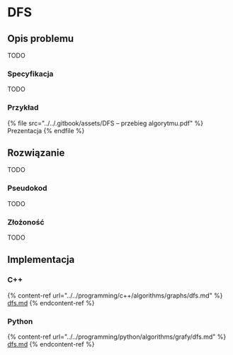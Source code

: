 # DFS

## Opis problemu

TODO

### Specyfikacja

TODO

### Przykład

{% file src="../../.gitbook/assets/DFS – przebieg algorytmu.pdf" %}
Prezentacja
{% endfile %}

## Rozwiązanie

TODO

### Pseudokod

TODO

### Złożoność

TODO

## Implementacja

### C++

{% content-ref url="../../programming/c++/algorithms/graphs/dfs.md" %}
[dfs.md](../../programming/c++/algorithms/graphs/dfs.md)
{% endcontent-ref %}

### Python

{% content-ref url="../../programming/python/algorithms/grafy/dfs.md" %}
[dfs.md](../../programming/python/algorithms/grafy/dfs.md)
{% endcontent-ref %}

